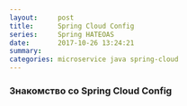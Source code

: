 ```yaml
---
layout:     post
title:      Spring Cloud Config
series:     Spring HATEOAS
date:       2017-10-26 13:24:21
summary:     
categories: microservice java spring-cloud
---
```


### Знакомство со Spring Cloud Config 

